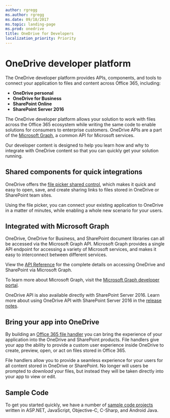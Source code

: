 ```yaml
---
author: rgregg
ms.author: rgregg
ms.date: 09/18/2017
ms.topic: landing-page
ms.prod: onedrive
title: OneDrive for Developers
localization_priority: Priority
---
```

# OneDrive developer platform

The OneDrive developer platform provides APIs, components, and tools to connect your application to files and content across Office 365, including:

* **OneDrive personal**
* **OneDrive for Business**
* **SharePoint Online**
* **SharePoint Server 2016**

The OneDrive developer platform allows your solution to work with files across the Office 365 ecosystem while writing the same code to enable solutions for consumers to enterprise customers.
OneDrive APIs are a part of the [Microsoft Graph](https://graph.microsoft.com), a common API for Microsoft services.

Our developer content is designed to help you learn how and why to integrate with OneDrive content so that you can quickly get your solution running.

## Shared components for quick integrations

OneDrive offers the [file picker shared control](controls/file-pickers/index.md), which makes it quick and easy to open, save, and create sharing links to files stored in OneDrive or SharePoint team sites.

Using the file picker, you can connect your existing application to OneDrive in a matter of minutes, while enabling a whole new scenario for your users.

## Integrated with Microsoft Graph

OneDrive, OneDrive for Business, and SharePoint document libraries can all be accessed via the Microsoft Graph API.
Microsoft Graph provides a single API endpoint for accessing a variety of Microsoft services, and makes it easy to interconnect between different services.

View the [API Reference](rest-api/index.md) for the complete details on accessing OneDrive and SharePoint via Microsoft Graph.

To learn more about Microsoft Graph, visit the [Microsoft Graph developer portal](https://graph.microsoft.com).

OneDrive API is also available directly with SharePoint Server 2016.
Learn more about using OneDrive API with SharePoint Server 2016 in the [release notes](rest-api/getting-started/release-notes.md).

## Bring your app into OneDrive

By building an [Office 365 file handler](file-handlers/index.md) you can bring the experience of your application into the OneDrive and SharePoint products.
File handlers give your app the ability to provide a custom user experience inside OneDrive to create, preview, open, or act on files stored in Office 365.

File handlers allow you to provide a seamless experience for your users for all content stored in OneDrive or SharePoint.
No longer will users be prompted to _download_ your files, but instead they will be taken directly into your app to view or edit.

## Sample Code

To get you started quickly, we have a number of [sample code projects](sample-code.md) written in ASP.NET, JavaScript, Objective-C, C-Sharp, and Android Java.




